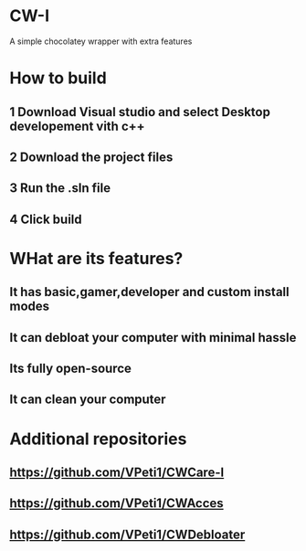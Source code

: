 # CW-I
A simple chocolatey wrapper with extra features

# How to build
## 1 Download Visual studio and select  Desktop developement vith c++ 
## 2 Download the project files 
## 3 Run the .sln file 
## 4 Click build 

# WHat are its features?
## It has basic,gamer,developer and custom install modes
## It can debloat your computer with minimal hassle
## Its fully open-source
## It can clean your computer

# Additional repositories
## https://github.com/VPeti1/CWCare-I
## https://github.com/VPeti1/CWAcces 
## https://github.com/VPeti1/CWDebloater
